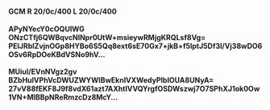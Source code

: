 #### GCM R 20/0c/400 L 20/0c/400
**APyNYecY0cOQUIWG**<br/>**ONzCTfj6QWBqvcNlNpr0UtW+msieywRMjgKRQLsf8Vg=**<br/>**PElJRblZvjnOGp8HYBo6S5Qq8ext6sE70Gx7+jkB+f5lptJ5Df3l/Vj38wDO6OSv6RpDOeKBdVSNo9hV...**<br/><br/>
**MUiul/EVnNVgz2gv**<br/>**BZbHulVPhVcDWUZWYWlBwEknIVXWedyPlbIOUA8UNyA=**<br/>**27vV88fEKF8J9f8vdX61azt7AXhtlVVQYrgfOSDWszwj7O7SPhXJ1ok0Ow1VN+MlBBpNReRmzcDz8McY...**
